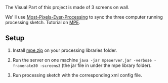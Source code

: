 The Visual Part of this project is made of 3 screens on wall.

We' ll use [Most-Pixels-Ever-Processing](https://github.com/shiffman/Most-Pixels-Ever-Processing) to sync the three computer running processing sketch. Tutorial on [MPE](https://github.com/shiffman/Most-Pixels-Ever-Processing/wiki).


## Setup

1. Install [mpe.zip](https://github.com/kunjinkao/haze/raw/master/visual/mpe.zip) on your processing libraries folder.

2. Run the server on one machine `java -jar mpeServer.jar -verbose -framerate30 -screens3` (the jar file in under the mpe library folder).

3. Run processing sketch with the corresponding xml config file.